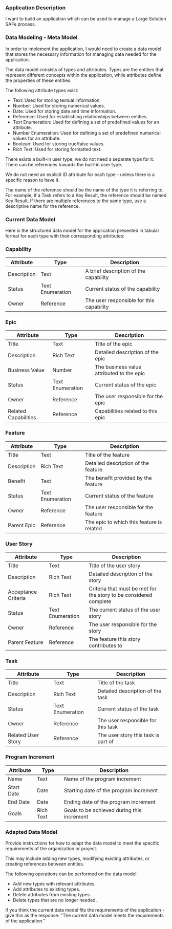 ### Application Description

I want to build an application which can be used to manage a Large Solution SAFe process. 

### Data Modeling - Meta Model

In order to implement the application, I would need to create a data model that stores the necessary information for managing data needed for the application.

The data model consists of types and attributes. Types are the entities that represent different concepts within the application, while attributes define the properties of these entities.

The following attribute types exist:

* Text: Used for storing textual information.
* Number: Used for storing numerical values.
* Date: Used for storing date and time information.
* Reference: Used for establishing relationships between entities.
* Text Enumeration: Used for defining a set of predefined values for an attribute.
* Number Enumeration: Used for defining a set of predefined numerical values for an attribute.
* Boolean: Used for storing true/false values.
* Rich Text: Used for storing formatted text.

There exists a built-in user type, we do not need a separate type for it. There can be references towards the built-in user type.

We do not need an explicit ID attribute for each type - unless there is a specific reason to have it.

The name of the reference should be the name of the type it is referring to. For example, if a Task refers to a Key Result, the reference should be named Key Result. If there are multiple references to the same type, use a descriptive name for the reference.


### Current Data Model

Here is the structured data model for the application presented in tabular format for each type with their corresponding attributes:


### Capability
| Attribute    | Type                  | Description                      |
|--------------|-----------------------|----------------------------------|
| Description | Text | A brief description of the capability | 
| Status | Text Enumeration | Current status of the capability | 
| Owner | Reference | The user responsible for this capability | 

### Epic
| Attribute    | Type                  | Description                      |
|--------------|-----------------------|----------------------------------|
| Title | Text | Title of the epic | 
| Description | Rich Text | Detailed description of the epic | 
| Business Value | Number | The business value attributed to the epic | 
| Status | Text Enumeration | Current status of the epic | 
| Owner | Reference | The user responsible for the epic | 
| Related Capabilities | Reference | Capabilities related to this epic | 

### Feature
| Attribute    | Type                  | Description                      |
|--------------|-----------------------|----------------------------------|
| Title | Text | Title of the feature | 
| Description | Rich Text | Detailed description of the feature | 
| Benefit | Text | The benefit provided by the feature | 
| Status | Text Enumeration | Current status of the feature | 
| Owner | Reference | The user responsible for the feature | 
| Parent Epic | Reference | The epic to which this feature is related | 

### User Story
| Attribute    | Type                  | Description                      |
|--------------|-----------------------|----------------------------------|
| Title | Text | Title of the user story | 
| Description | Rich Text | Detailed description of the story | 
| Acceptance Criteria | Rich Text | Criteria that must be met for the story to be considered complete | 
| Status | Text Enumeration | The current status of the user story | 
| Owner | Reference | The user responsible for the story | 
| Parent Feature | Reference | The feature this story contributes to | 

### Task
| Attribute    | Type                  | Description                      |
|--------------|-----------------------|----------------------------------|
| Title | Text | Title of the task | 
| Description | Rich Text | Detailed description of the task | 
| Status | Text Enumeration | Current status of the task | 
| Owner | Reference | The user responsible for this task | 
| Related User Story | Reference | The user story this task is part of | 

### Program Increment
| Attribute    | Type                  | Description                      |
|--------------|-----------------------|----------------------------------|
| Name | Text | Name of the program increment | 
| Start Date | Date | Starting date of the program increment | 
| End Date | Date | Ending date of the program increment | 
| Goals | Rich Text | Goals to be achieved during this increment | 


### Adapted Data Model

Provide instructions for how to adapt the data model to meet the specific requirements of the organization or project. 

This may include adding new types, modifying existing attributes, or creating references between entities.

The following operations can be performed on the data model:
* Add new types with relevant attributes.
* Add attributes to existing types.
* Delete attributes from existing types.
* Delete types that are no longer needed.

If you think the current data model fits the requirements of the application - give this as the response: "The current data model meets the requirements of the application."